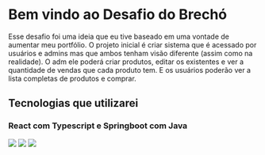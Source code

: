 # Bem vindo ao Desafio do Brechó


Esse desafio foi uma ideia que eu tive baseado em uma vontade de aumentar meu portfólio. O projeto inicial é criar sistema que é acessado por usuários e admins mas que ambos tenham visão diferente (assim como na realidade). O adm ele poderá criar produtos, editar os existentes e ver a quantidade de vendas que cada produto tem. E os usuários poderão ver a lista completas de produtos e comprar. 

## Tecnologias que utilizarei

### React com Typescript e Springboot com Java

<img src='https://i.imgur.com/OVcBHGK.png'>
<img src='https://i.imgur.com/fJLOtot.png'>
<img src='https://i.imgur.com/qL8JP8V.png'>